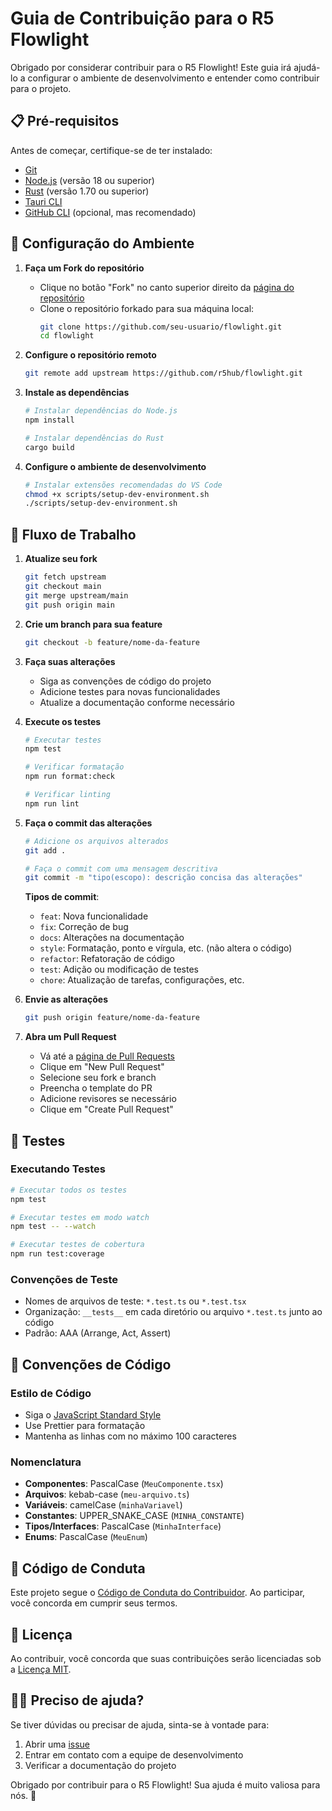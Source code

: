 # Guia de Contribuição para o R5 Flowlight

Obrigado por considerar contribuir para o R5 Flowlight! Este guia irá ajudá-lo a configurar o ambiente de desenvolvimento e entender como contribuir para o projeto.

## 📋 Pré-requisitos

Antes de começar, certifique-se de ter instalado:

- [Git](https://git-scm.com/)
- [Node.js](https://nodejs.org/) (versão 18 ou superior)
- [Rust](https://www.rust-lang.org/tools/install) (versão 1.70 ou superior)
- [Tauri CLI](https://tauri.app/v1/guides/getting-started/prerequisites)
- [GitHub CLI](https://cli.github.com/) (opcional, mas recomendado)

## 🚀 Configuração do Ambiente

1. **Faça um Fork do repositório**
   - Clique no botão "Fork" no canto superior direito da [página do repositório](https://github.com/r5hub/flowlight)
   - Clone o repositório forkado para sua máquina local:
     ```bash
     git clone https://github.com/seu-usuario/flowlight.git
     cd flowlight
     ```

2. **Configure o repositório remoto**
   ```bash
   git remote add upstream https://github.com/r5hub/flowlight.git
   ```

3. **Instale as dependências**
   ```bash
   # Instalar dependências do Node.js
   npm install
   
   # Instalar dependências do Rust
   cargo build
   ```

4. **Configure o ambiente de desenvolvimento**
   ```bash
   # Instalar extensões recomendadas do VS Code
   chmod +x scripts/setup-dev-environment.sh
   ./scripts/setup-dev-environment.sh
   ```

## 🔄 Fluxo de Trabalho

1. **Atualize seu fork**
   ```bash
   git fetch upstream
   git checkout main
   git merge upstream/main
   git push origin main
   ```

2. **Crie um branch para sua feature**
   ```bash
   git checkout -b feature/nome-da-feature
   ```

3. **Faça suas alterações**
   - Siga as convenções de código do projeto
   - Adicione testes para novas funcionalidades
   - Atualize a documentação conforme necessário

4. **Execute os testes**
   ```bash
   # Executar testes
   npm test
   
   # Verificar formatação
   npm run format:check
   
   # Verificar linting
   npm run lint
   ```

5. **Faça o commit das alterações**
   ```bash
   # Adicione os arquivos alterados
   git add .
   
   # Faça o commit com uma mensagem descritiva
   git commit -m "tipo(escopo): descrição concisa das alterações"
   ```
   
   **Tipos de commit**:
   - `feat`: Nova funcionalidade
   - `fix`: Correção de bug
   - `docs`: Alterações na documentação
   - `style`: Formatação, ponto e vírgula, etc. (não altera o código)
   - `refactor`: Refatoração de código
   - `test`: Adição ou modificação de testes
   - `chore`: Atualização de tarefas, configurações, etc.

6. **Envie as alterações**
   ```bash
   git push origin feature/nome-da-feature
   ```

7. **Abra um Pull Request**
   - Vá até a [página de Pull Requests](https://github.com/r5hub/flowlight/pulls)
   - Clique em "New Pull Request"
   - Selecione seu fork e branch
   - Preencha o template do PR
   - Adicione revisores se necessário
   - Clique em "Create Pull Request"

## 🧪 Testes

### Executando Testes

```bash
# Executar todos os testes
npm test

# Executar testes em modo watch
npm test -- --watch

# Executar testes de cobertura
npm run test:coverage
```

### Convenções de Teste

- Nomes de arquivos de teste: `*.test.ts` ou `*.test.tsx`
- Organização: `__tests__` em cada diretório ou arquivo `*.test.ts` junto ao código
- Padrão: AAA (Arrange, Act, Assert)

## 📝 Convenções de Código

### Estilo de Código

- Siga o [JavaScript Standard Style](https://standardjs.com/)
- Use Prettier para formatação
- Mantenha as linhas com no máximo 100 caracteres

### Nomenclatura

- **Componentes**: PascalCase (`MeuComponente.tsx`)
- **Arquivos**: kebab-case (`meu-arquivo.ts`)
- **Variáveis**: camelCase (`minhaVariavel`)
- **Constantes**: UPPER_SNAKE_CASE (`MINHA_CONSTANTE`)
- **Tipos/Interfaces**: PascalCase (`MinhaInterface`)
- **Enums**: PascalCase (`MeuEnum`)

## 🤝 Código de Conduta

Este projeto segue o [Código de Conduta do Contribuidor](CODE_OF_CONDUCT.md). Ao participar, você concorda em cumprir seus termos.

## 📄 Licença

Ao contribuir, você concorda que suas contribuições serão licenciadas sob a [Licença MIT](LICENSE).

## 🙋‍♂️ Preciso de ajuda?

Se tiver dúvidas ou precisar de ajuda, sinta-se à vontade para:

1. Abrir uma [issue](https://github.com/r5hub/flowlight/issues)
2. Entrar em contato com a equipe de desenvolvimento
3. Verificar a documentação do projeto

Obrigado por contribuir para o R5 Flowlight! Sua ajuda é muito valiosa para nós. 🚀
